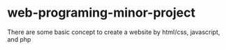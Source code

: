 # web-programing-minor-project
 
There are some basic concept to create a website by html/css, javascript, and php
